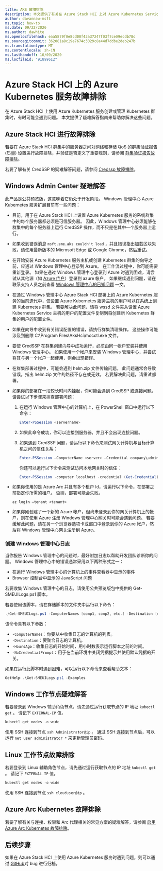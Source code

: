 ```yaml
---
title: AKS 故障排除
description: 本文提供了有关在 Azure Stack HCI 上对 Azure Kubernetes Service (AKS) 进行故障排除的信息。
author: davannaw-msft
ms.topic: how-to
ms.date: 09/22/2020
ms.author: dawhite
ms.openlocfilehash: eaa5879f0e8cd00f43a37247f03f7ce09ecdb78c
ms.sourcegitcommit: 362081a8c19e7674c3029c8a44d7ddbe2deb247b
ms.translationtype: MT
ms.contentlocale: zh-CN
ms.lasthandoff: 10/09/2020
ms.locfileid: "91899612"
---
```

# <a name="troubleshooting-azure-kubernetes-service-on-azure-stack-hci"></a>Azure Stack HCI 上的 Azure Kubernetes 服务故障排除

在 Azure Stack HCI 上使用 Azure Kubernetes 服务创建或管理 Kubernetes 群集时，有时可能会遇到问题。 本文提供了疑难解答指南来帮助你解决这些问题。

## <a name="troubleshooting-azure-stack-hci"></a>Azure Stack HCI 进行故障排除
若要在 Azure Stack HCI 群集中的服务器之间对网络和存储 QoS 的群集验证报告 (质量) 设置进行故障排除，并验证是否定义了重要规则，请参阅 [群集验证报告故障排除](../hci/manage/validate-qos.md)。

若要了解有关 CredSSP 的疑难解答问题，请参阅 [Credssp 故障排除](../hci/manage/troubleshoot-credssp.md)。

## <a name="troubleshooting-windows-admin-center"></a>Windows Admin Center 疑难解答
此产品是公共预览版，这意味着它仍处于开发阶段。 Windows 管理中心 Azure Kubernetes 服务扩展目前有一些问题： 
* 目前，用于在 Azure Stack HCI 上设置 Azure Kubernetes 服务的系统群集中的每个服务器都必须是可信服务器。 因此，Windows 管理中心必须能够在群集中的每个服务器上运行 CredSSP 操作，而不只是在其中一个服务器上运行。 
* 如果收到错误消息 `msft.sme.aks couldn't load` ，并且错误指出加载区块失败，请使用最新版本的 Microsoft Edge 或 Google Chrome，然后重试。
* 在开始安装 Azure Kubernetes 服务主机或创建 Kubernetes 群集的向导之前，应通过 Windows 管理中心登录到 Azure。 在工作流过程中，你可能需要重新登录。 如果在通过 Windows 管理中心登录到 Azure 时遇到困难，请尝试从其他源（如 [Azure 门户](https://portal.azure.com/)）登录到 azure 帐户。 如果继续遇到问题，请在联系支持人员之前查看 [Windows 管理中心的已知问题](/windows-server/manage/windows-admin-center/support/known-issues) 一文。
* 在通过 Windows 管理中心 Azure Stack HCI 部署上的 Azure Kubernetes 服务的当前迭代中，仅设置 Azure Kubernetes 服务主机的用户可以在系统上创建 Kubernetes 群集。 若要解决此问题，请将 wssd 文件夹从设置 Azure Kubernetes Service 主机的用户的配置文件复制到将创建新 Kubernetes 群集的用户的配置文件。
* 如果在向导中收到有关错误配置的错误，请执行群集清理操作。 这些操作可能涉及到删除 C:\Program Files\AksHci\mocctl.exe 文件。
* 要使 CredSSP 在群集创建向导中成功运行，必须由同一帐户安装并使用 Windows 管理中心。 如果使用一个帐户来安装 Windows 管理中心，并尝试将其与另一个帐户一起使用，则会出现错误。
* 在群集部署过程中，可能会遇到 helm.zip 文件传输问题。 此问题通常会导致错误，指出 helm.zip 文件的路径不存在或无效。 若要解决此问题，请重试部署。
* 如果你的部署在一段较长时间内挂起，你可能会遇到 CredSSP 或连接问题。 请尝试以下步骤来排查部署问题： 
    1.  在运行 Windows 管理中心的计算机上，在 PowerShell 窗口中运行以下命令： 
          ```PowerShell
          Enter-PSSession <servername>
          ```
    2.  如果此命令成功，你可以连接到服务器，并且不会出现连接问题。
    
    3.  如果遇到 CredSSP 问题，请运行以下命令来测试网关计算机与目标计算机之间的信任关系： 
          ```PowerShell
          Enter-PSSession –ComputerName <server> –Credential company\administrator –Authentication CredSSP
          ``` 
        你还可以运行以下命令来测试访问本地网关时的信任： 
          ```PowerShell
          Enter-PSSession -computer localhost -credential (Get-Credential)
          ``` 
* 如果你使用的是 Azure Arc 并且有多个租户 Id，请运行以下命令，在部署之前指定你所需的租户。 否则，部署可能会失败。

   ```Azure CLI
   az login –tenant <tenant>
   ```
* 如果你刚创建了一个新的 Azure 帐户，但尚未登录到你的网关计算机上的帐户，则在使用 Azure 注册 Windows 管理中心网关时可能会遇到问题。 若要缓解此问题，请在另一个浏览器选项卡或窗口中登录到你的 Azure 帐户，然后将 Windows 管理中心网关注册到 Azure。

### <a name="creating-windows-admin-center-logs"></a>创建 Windows 管理中心日志
当你报告 Windows 管理中心的问题时，最好附加日志以帮助开发团队诊断你的问题。 Windows 管理中心中的错误通常采用以下两种形式之一： 
- 在运行 Windows 管理中心的计算机上的事件查看器中显示的事件 
- Browser 控制台中显示的 JavaScript 问题 

若要收集 Windows 管理中心的日志，请使用公共预览版包中提供的 Get-SMEUILogs.ps1 脚本。 
 
若要使用该脚本，请在存储脚本的文件夹中运行以下命令： 
 
```PowerShell
./Get-SMEUILogs.ps1 -ComputerNames [comp1, comp2, etc.] -Destination [comp3] -HoursAgo [48] -NoCredentialPrompt
```
 
该命令具有以下参数：
 
* `-ComputerNames`：你要从中收集日志的计算机的列表。
* `-Destination`：要聚合日志的计算机。
* `-HoursAgo`：收集日志的开始时间，用小时数表示运行脚本之前的时间。
* `-NoCredentialPrompt`：用于在当前环境中关闭凭据提示并使用默认凭据的开关。
 
如果在运行此脚本时遇到困难，可以运行以下命令来查看帮助文本： 
 
```PowerShell
GetHelp .\Get-SMEUILogs.ps1 -Examples
```

## <a name="troubleshooting-windows-worker-nodes"></a>Windows 工作节点疑难解答 
若要登录到 Windows 辅助角色节点，请先通过运行获取节点的 IP 地址 `kubectl get` 。 请记下 `EXTERNAL-IP` 值。

```PowerShell
kubectl get nodes -o wide
``` 
使用 SSH 连接到节点 `ssh Administrator@ip` 。 通过 SSH 连接到节点后，可以运行 `net user administrator *` 来更新管理员密码。 

## <a name="troubleshooting-linux-worker-nodes"></a>Linux 工作节点故障排除 
若要登录到 Linux 辅助角色节点，请先通过运行获取节点的 IP 地址 `kubectl get` 。 请记下 `EXTERNAL-IP` 值。

```PowerShell
kubectl get nodes -o wide
``` 
使用 SSH 连接到节点 `ssh clouduser@ip` 。 

## <a name="troubleshooting-azure-arc-kubernetes"></a>Azure Arc Kubernetes 故障排除
若要了解有关与连接、权限和 Arc 代理相关的常见方案的疑难解答，请参阅 [启用 Azure Arc Kubernetes 故障排除](/azure/azure-arc/kubernetes/troubleshooting)。

## <a name="next-steps"></a>后续步骤
如果在 Azure Stack HCI 上使用 Azure Kubernetes 服务时遇到问题，则可以通过 [GitHub](https://aka.ms/aks-hci-issues)对 bug 进行归档。  
